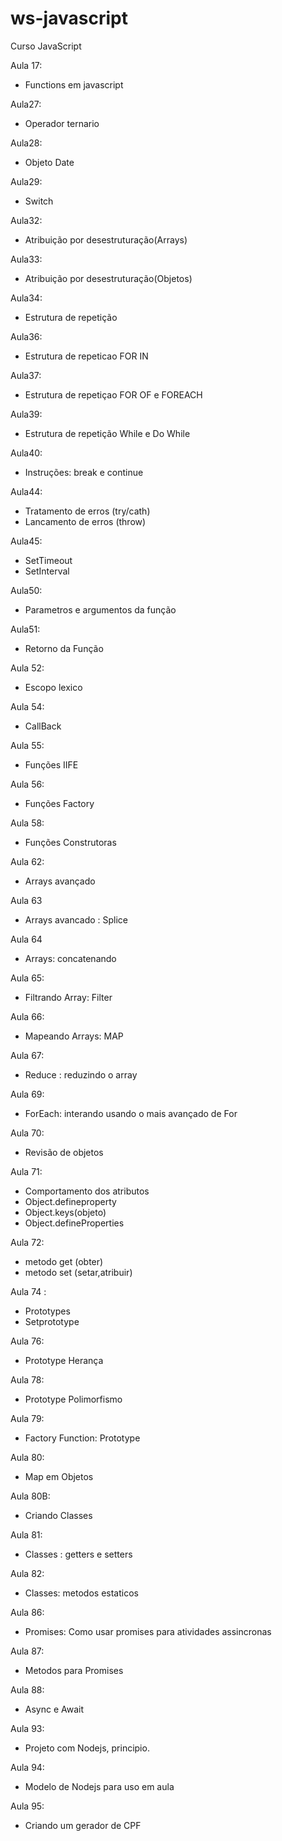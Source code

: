 # ws-javascript
Curso JavaScript


Aula 17:
- Functions em javascript

Aula27: 
- Operador ternario

Aula28:
- Objeto Date
  
Aula29:
- Switch

Aula32:
- Atribuição por desestruturação(Arrays)

Aula33:
- Atribuição por desestruturação(Objetos)

Aula34:
- Estrutura de repetição

Aula36:
- Estrutura de repeticao FOR IN

Aula37:
- Estrutura de repetiçao FOR OF e FOREACH

Aula39:
- Estrutura de repetição While e Do While

Aula40:
- Instruções: break e continue

Aula44:
- Tratamento de erros (try/cath)
- Lancamento de erros (throw)


Aula45: 
- SetTimeout
- SetInterval

Aula50:
- Parametros  e argumentos da função

Aula51:
- Retorno da Função

Aula 52:
 - Escopo lexico

Aula 54:
 - CallBack

Aula 55:
 - Funções IIFE

Aula 56:
 - Funções Factory

Aula 58:
 - Funções Construtoras

Aula 62:
 - Arrays avançado

Aula 63
 - Arrays avancado : Splice

Aula 64
 - Arrays: concatenando

Aula 65:
 - Filtrando Array: Filter

Aula 66:
 - Mapeando Arrays: MAP

Aula 67:
 - Reduce : reduzindo o array

Aula 69:
 - ForEach: interando usando o mais avançado de For

Aula 70:
 - Revisão de objetos

Aula 71:
 - Comportamento dos atributos
 - Object.defineproperty
 - Object.keys(objeto)
 - Object.defineProperties

Aula 72:
 - metodo get (obter)
 - metodo set (setar,atribuir)

Aula 74 : 
 - Prototypes
 - Setprototype

Aula 76:
 - Prototype Herança

Aula 78:
 - Prototype Polimorfismo

Aula 79:
 - Factory Function: Prototype

Aula 80:
 - Map em Objetos

Aula 80B:
 -  Criando Classes

Aula 81:
 - Classes : getters e setters

Aula 82:
 - Classes: metodos estaticos

Aula 86:
 - Promises: Como usar promises para atividades assincronas

Aula 87:
 - Metodos para Promises

Aula 88:
 - Async e Await

Aula 93:
 - Projeto com Nodejs, principio.

Aula 94:
 - Modelo de Nodejs para uso em aula

Aula 95:
 - Criando um gerador de CPF